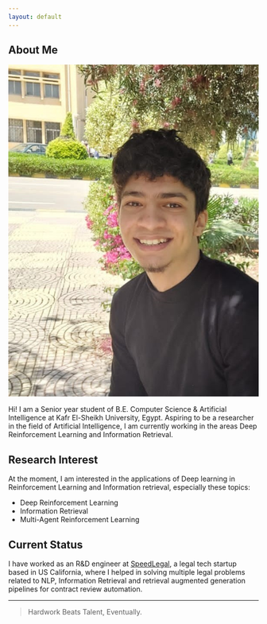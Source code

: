 ```yaml
---
layout: default
---
```


## About Me

<img class="profile-picture" src="personal picture.jpg">

Hi! I am a Senior year student of B.E. Computer Science & Artificial Intelligence at Kafr El-Sheikh University, Egypt. Aspiring to be a researcher in the field of Artificial Intelligence, I am currently working in the areas Deep Reinforcement Learning and Information Retrieval.

## Research Interest

At the moment, I am interested in the applications of Deep learning in Reinforcement Learning and Information retrieval, especially these topics: 
- Deep Reinforcement Learning
- Information Retrieval
- Multi-Agent Reinforcement Learning

## Current Status

I have worked as an R&D engineer at [SpeedLegal](https://speedlegal.io/), a legal tech startup based in US California, where I helped in solving multiple legal problems related to NLP, Information Retrieval and retrieval augmented generation pipelines for contract review automation. 

---

> Hardwork Beats Talent, Eventually.
